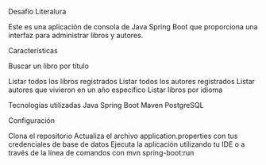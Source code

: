 
Desafío Literalura

Este es una aplicación de consola de Java Spring Boot que proporciona una interfaz para administrar libros y autores.

Características

Buscar un libro por título

Listar todos los libros registrados
Listar todos los autores registrados
Listar autores que vivieron en un año específico
Listar libros por idioma

Tecnologías utilizadas
Java
Spring Boot
Maven
PostgreSQL

Configuración

Clona el repositorio
Actualiza el archivo application.properties con tus credenciales de base de datos
Ejecuta la aplicación utilizando tu IDE o a través de la línea de comandos con mvn spring-boot:run
